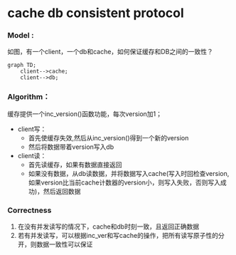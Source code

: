 # cache db consistent protocol

### Model :

如图，有一个client，一个db和cache，如何保证缓存和DB之间的一致性？

```mermaid
graph TD;
    client-->cache;
    client-->db;
```

### Algorithm：

缓存提供一个inc_version()函数功能，每次version加1；

- client写：
  - 首先使缓存失效,然后从inc_version()得到一个新的version
  - 然后将数据带着version写入db
- client读：
  - 首先读缓存，如果有数据直接返回
  - 如果没有数据，从db读数据，并将数据写入cache(写入时回检查version,如果version比当前cache计数器的version小，则写入失败，否则写入成功)，然后返回数据

### Correctness

1. 在没有并发读写的情况下，cache和db时刻一致，且返回正确数据
2. 若有并发读写，可以根据inc_ver和写cache的操作，把所有读写原子性的分开，则数据一致性可以保证

